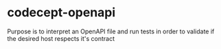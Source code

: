 # codecept-openapi
Purpose is to interpret an OpenAPI file and run tests in order to validate if the desired host respects it's contract
